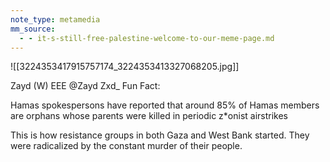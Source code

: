 ```yaml
---
note_type: metamedia
mm_source:
  - - it-s-still-free-palestine-welcome-to-our-meme-page.md
---
```


![[3224353417915757174_3224353413327068205.jpg]]

Zayd (W) EEE
@Zayd Zxd_
Fun Fact:

Hamas spokespersons have reported
that around 85% of Hamas members are
orphans whose parents were killed in
periodic z*onist airstrikes

This is how resistance groups in both
Gaza and West Bank started. They were
radicalized by the constant murder of
their people.

